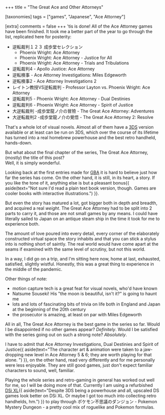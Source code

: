 +++
title = "The Great Ace and Other Attorneys"

[taxonomies]
tags = ["games", "Japanese", "Ace Attorney"]

[extra]
comments = false
+++
'tis is done! All of the Ace Attorney games have been finished. It took me a better part of the year to go through the list, replicated here for posterity:
- 逆転裁判１２３ 成歩堂セレクション
    - Phoenix Wright: Ace Attorney 
    - Phoenix Wright: Ace Attorney - Justice for All
    - Phoenix Wright: Ace Attorney - Trials and Tribulations
- 逆転裁判4 - Apollo Justice: Ace Attorney
- 逆転検事 - Ace Attorney Investigations: Miles Edgeworth
- 逆転検事2 - Ace Attorney Investigations 2
- レイトン教授VS逆転裁判 - Professor Layton vs. Phoenix Wright: Ace Attorney
- 逆転裁判5 - Phoenix Wright: Ace Attorney - Dual Destinies
- 逆転裁判6 - Phoenix Wright: Ace Attorney - Spirit of Justice
- 大逆転裁判 -成歩堂龍ノ介の冒險 - The Great Ace Attorney: Adventures
- 大逆転裁判2 -成歩堂龍ノ介の覺悟 - The Great Ace Attorney 2: Resolve

That's a whole lot of visual novels. Almost all of them have a [3DS](https://en.wikipedia.org/wiki/Nintendo_3DS) version available or at least can be run on 3DS, which over the course of its lifetime has turned into a real homebrew powerhouse and the best retro handheld, hands-down.

But what about the final chapter of the series, The Great Ace Attorney, (mostly) the title of this post?  
Well, it is simply wonderful.

Looking back at the first entries made for [GBA](https://en.wikipedia.org/wiki/Game_Boy_Advance) it is hard to believe just how far the series has come. On the other hand, it is still, in its heart, a story. If you like the tone of it, anything else is but a pleasant bonus{{ aside(text="Not sure I'd read a plain text book version, though. Games are cooler books with interactive illustrations.") }}. 

But even the story has matured a lot, got bigger both in depth and breadth, and acquired a real _weight_. The Great Ace Attorney had to be split into 2 parts to carry it, and those are not small games by any means. I could have literally sailed to Japan on an antique steam ship in the time it took for me to experience both.
 
The amount of love poured into every detail, every corner of the elaborately constructed virtual space the story inhabits and that you can stick a stylus into is nothing short of saintly. The real world would have come apart at the seams if examined with the same level of scrutiny, but not this world.

In a way, I did go on a trip, and I'm sitting here now, home at last, exhausted, satisfied, slightly wistful. 
Honestly, this was a great thing to experience in the middle of the pandemic.

Other things of note:
- motion capture tech is a great feat for visual novels, who'd have known
- Natsume Souseki! His "the moon is beautiful, isn't it?" is going to haunt me
- lots and lots of fascinating bits of trivia on life both in England and Japan at the beginning of the 20th century
- the prosecutor is amazing, at least on par with Miles Edgeworth

All in all, The Great Ace Attorney is the best game in the series so far. Would I be disappointed if no other games appear? _Definitely_. Would I be satisfied with the series going out on such a strong note? _Absolutely_.

I have to admit that Ace Attorney Investigations, Dual Destinies and Spirit of Justice{{ aside(text="The character art & animation were taken to a jaw-dropping new level in Ace Attorney 5 & 6; they are worth playing for that alone. ") }}, on the other hand, read very differently and for me personally were less enjoyable. They are still good games, just don't expect familiar characters to sound, well, familiar.

Playing the whole series and retro-gaming in general has worked out well for me, so I will be doing more of that. Currently I am using a refurbished [DSi XL](https://en.wikipedia.org/wiki/Nintendo_DSi#Larger_model){{ aside(text="Despite 3DS being a powerhouse and all, upscaled DS games look better on DSi XL. Or maybe I got too much into collecting retro handhelds, hm.") }} to play through ポケモン不思議のダンジョン - Pokemon Mystery Dungeon - a pretty cool mix of roguelike and Pokemon formulas.


